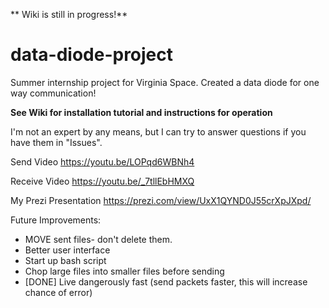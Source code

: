 ** Wiki is still in progress!** 

# data-diode-project
Summer internship project for Virginia Space. Created a data diode for one way communication!

**See Wiki for installation tutorial and instructions for operation**

I'm not an expert by any means, but I can try to answer questions if you have them in "Issues".

Send Video
https://youtu.be/LOPqd6WBNh4 

Receive Video
https://youtu.be/_7tllEbHMXQ 

My Prezi Presentation
https://prezi.com/view/UxX1QYND0J55crXpJXpd/

Future Improvements:
* MOVE sent files- don't delete them. 
* Better user interface
* Start up bash script
* Chop large files into smaller files before sending
* [DONE] Live dangerously fast (send packets faster, this will increase chance of error)
